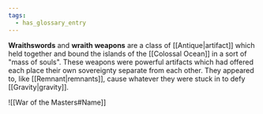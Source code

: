 ```yaml
---
tags:
  - has_glossary_entry
---
```


**Wraithswords** and **wraith weapons** are a class of [[Antique|artifact]] which held together and bound the islands of the [[Colossal Ocean]] in a sort of "mass of souls". These weapons were powerful artifacts which had offered each place their own sovereignty separate from each other. They appeared to, like [[Remnant|remnants]], cause whatever they were stuck in to defy [[Gravity|gravity]]. 

![[War of the Masters#Name]]